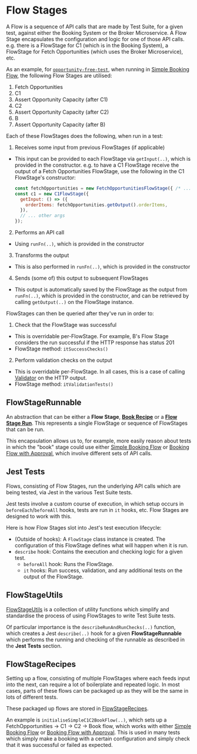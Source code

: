 # Flow Stages

A Flow is a sequence of API calls that are made by Test Suite, for a given test, against either the Booking System  or the Broker Microservice. A Flow Stage encapsulates the configuration and logic for one of those API calls. e.g. there is a FlowStage for C1 (which is in the Booking System), a FlowStage for Fetch Opportunities (which uses the Broker Microservice), etc.

As an example, for [`opportunity-free-test`](packages/openactive-integration-tests/test/features/payment/free-opportunities/implemented/opportunity-free-test.js), when running in [Simple Booking Flow](https://openactive.io/open-booking-api/EditorsDraft/#simple-booking-flow), the following Flow Stages are utilised:

1. Fetch Opportunities
2. C1
3. Assert Opportunity Capacity (after C1)
4. C2
5. Assert Opportunity Capacity (after C2)
6. B
7. Assert Opportunity Capacity (after B)

Each of these FlowStages does the following, when run in a test:

1. Receives some input from previous FlowStages (if applicable)
  - This input can be provided to each FlowStage via `getInput(..)`, which is provided in the constructor. e.g. to have a C1 FlowStage receive the output of a Fetch Opportunities FlowStage, use the following in the C1 FlowStage's constructor:
    ```js
    const fetchOpportunities = new FetchOpportunitiesFlowStage({ /* ... */ });
    const c1 = new C1FlowStage({
      getInput: () => ({
        orderItems: fetchOpportunities.getOutput().orderItems,
      }),
      // ... other args
    });
    ```
2. Performs an API call
  - Using `runFn(..)`, which is provided in the constructor
3. Transforms the output
  - This is also performed in `runFn(..)`, which is provided in the constructor
4. Sends (some of) this output to subsequent FlowStages
  - This output is automatically saved by the FlowStage as the output from `runFn(..)`, which is provided in the constructor, and can be retrieved by calling `getOutput(..)` on the FlowStage instance.

FlowStages can then be queried after they've run in order to:

1. Check that the FlowStage was successful
  - This is overridable per-FlowStage. For example, B's Flow Stage considers the run successful if the HTTP response has status 201
  - FlowStage method: `itSuccessChecks()`
2. Perform validation checks on the output
  - This is overridable per-FlowStage. In all cases, this is a case of calling [Validator](https://github.com/openactive/data-model-validator) on the HTTP output.
  - FlowStage method: `itValidationTests()`

## FlowStageRunnable

An abstraction that can be either a **Flow Stage**, [**Book Recipe**](./book-recipe.js) or a [**Flow Stage Run**](./flow-stage-run.js). This represents a single FlowStage or sequence of FlowStages that can be run.

This encapsulation allows us to, for example, more easily reason about tests in which the "book" stage could use either [Simple Booking Flow](https://openactive.io/open-booking-api/EditorsDraft/#simple-booking-flow) or [Booking Flow with Approval](https://openactive.io/open-booking-api/EditorsDraft/#booking-flow-with-approval), which involve different sets of API calls.

## Jest Tests

Flows, consisting of Flow Stages, run the underlying API calls which are being tested, via Jest in the various Test Suite tests.

Jest tests involve a custom course of execution, in which setup occurs in `beforeEach`/`beforeAll` hooks, tests are run in `it` hooks, etc. Flow Stages are designed to work with this.

Here is how Flow Stages slot into Jest's test execution lifecycle:

- (Outside of hooks): A `FlowStage` class instance is created. The configuration of this FlowStage defines what will happen when it is run.
- `describe` hook: Contains the execution and checking logic for a given test.
  - `beforeAll` hook: Runs the FlowStage.
  - `it` hooks: Run success, validation, and any additional tests on the output of the FlowStage.

## FlowStageUtils

[FlowStageUtils](./flow-stage-utils.js) is a collection of utility functions which simplify and standardise the process of using FlowStages to write Test Suite tests.

Of particular importance is the `describeRunAndRunChecks(..)` function, which creates a Jest `describe(..)` hook for a given **FlowStageRunnable** which performs the running and checking of the runnable as described in the **Jest Tests** section.

## FlowStageRecipes

Setting up a flow, consisting of multiple FlowStages where each feeds input into the next, can require a lot of boilerplate and repeated logic. In most cases, parts of these flows can be packaged up as they will be the same in lots of different tests.

These packaged up flows are stored in [FlowStageRecipes](./flow-stage-recipes.js).

An example is `initialiseSimpleC1C2BookFlow(..)`, which sets up a FetchOpportunities -> C1 -> C2 -> Book flow, which works with either [Simple Booking Flow](https://openactive.io/open-booking-api/EditorsDraft/#simple-booking-flow) or [Booking Flow with Approval](https://openactive.io/open-booking-api/EditorsDraft/#booking-flow-with-approval). This is used in many tests which simply make a booking with a certain configuration and simply check that it was successful or failed as expected.
